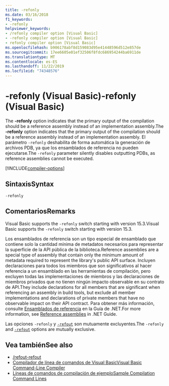 ```yaml
---
title: -refonly
ms.date: 03/16/2018
f1_keywords:
- -refonly
helpviewer_keywords:
- /refonly compiler option [Visual Basic]
- -refonly compiler option [Visual Basic]
- refonly compiler option [Visual Basic]
ms.openlocfilehash: b906178abf8d159083d95e41448596d512e857de
ms.sourcegitcommit: 17ee6605e01ef32506f8fdc686954244ba6911de
ms.translationtype: MT
ms.contentlocale: es-ES
ms.lasthandoff: 11/22/2019
ms.locfileid: "74348576"
---
```

# <a name="-refonly-visual-basic"></a><span data-ttu-id="02c2e-102">-refonly (Visual Basic)</span><span class="sxs-lookup"><span data-stu-id="02c2e-102">-refonly (Visual Basic)</span></span>

<span data-ttu-id="02c2e-103">The **-refonly** option indicates that the primary output of the compilation should be a reference assembly instead of an implementation assembly.</span><span class="sxs-lookup"><span data-stu-id="02c2e-103">The **-refonly** option indicates that the primary output of the compilation should be a reference assembly instead of an implementation assembly.</span></span> <span data-ttu-id="02c2e-104">El parámetro `-refonly` deshabilita de forma automática la generación de archivos PDB, ya que los ensamblados de referencia no pueden ejecutarse.</span><span class="sxs-lookup"><span data-stu-id="02c2e-104">The `-refonly` parameter silently disables outputting PDBs, as reference assemblies cannot be executed.</span></span>

[!INCLUDE[compiler-options](~/includes/compiler-options.md)]

## <a name="syntax"></a><span data-ttu-id="02c2e-105">Sintaxis</span><span class="sxs-lookup"><span data-stu-id="02c2e-105">Syntax</span></span>

```console
-refonly
```

## <a name="remarks"></a><span data-ttu-id="02c2e-106">Comentarios</span><span class="sxs-lookup"><span data-stu-id="02c2e-106">Remarks</span></span>

<span data-ttu-id="02c2e-107">Visual Basic supports the `-refonly` switch starting with version 15.3.</span><span class="sxs-lookup"><span data-stu-id="02c2e-107">Visual Basic supports the `-refonly` switch starting with version 15.3.</span></span>

<span data-ttu-id="02c2e-108">Los ensamblados de referencia son un tipo especial de ensamblado que contiene solo la cantidad mínima de metadatos necesarios para representar la superficie de la API pública de la biblioteca.</span><span class="sxs-lookup"><span data-stu-id="02c2e-108">Reference assemblies are a special type of assembly that contain only the minimum amount of metadata required to represent the library's public API surface.</span></span> <span data-ttu-id="02c2e-109">Incluyen declaraciones para todos los miembros que son significativos al hacer referencia a un ensamblado en las herramientas de compilación, pero excluyen todas las implementaciones de miembros y las declaraciones de miembros privados que no tienen ningún impacto observable en su contrato de API.</span><span class="sxs-lookup"><span data-stu-id="02c2e-109">They include declarations for all members that are significant when referencing an assembly in build tools, but exclude all member implementations and declarations of private members that have no observable impact on their API contract.</span></span> <span data-ttu-id="02c2e-110">Para obtener más información, consulte [Ensamblados de referencia](../../../standard/assembly/reference-assemblies.md) en la Guía de .NET.</span><span class="sxs-lookup"><span data-stu-id="02c2e-110">For more information, see [Reference assemblies](../../../standard/assembly/reference-assemblies.md) in .NET Guide.</span></span>

<span data-ttu-id="02c2e-111">Las opciones `-refonly` y [`-refout`](refout-compiler-option.md) son mutuamente excluyentes.</span><span class="sxs-lookup"><span data-stu-id="02c2e-111">The `-refonly` and [`-refout`](refout-compiler-option.md) options are mutually exclusive.</span></span>

## <a name="see-also"></a><span data-ttu-id="02c2e-112">Vea también</span><span class="sxs-lookup"><span data-stu-id="02c2e-112">See also</span></span>

- [<span data-ttu-id="02c2e-113">/refout</span><span class="sxs-lookup"><span data-stu-id="02c2e-113">-refout</span></span>](refout-compiler-option.md)
- [<span data-ttu-id="02c2e-114">Compilador de línea de comandos de Visual Basic</span><span class="sxs-lookup"><span data-stu-id="02c2e-114">Visual Basic Command-Line Compiler</span></span>](index.md)
- [<span data-ttu-id="02c2e-115">Líneas de comandos de compilación de ejemplo</span><span class="sxs-lookup"><span data-stu-id="02c2e-115">Sample Compilation Command Lines</span></span>](sample-compilation-command-lines.md)
